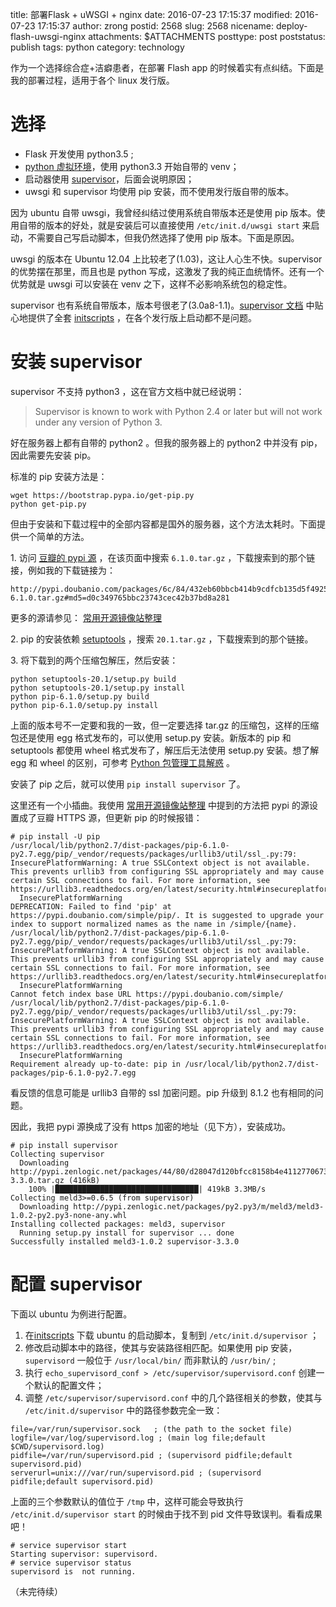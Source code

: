 title: 部署Flask + uWSGI + nginx
date: 2016-07-23 17:15:37
modified: 2016-07-23 17:15:37
author: zrong
postid: 2568
slug: 2568
nicename: deploy-flash-uwsgi-nginx
attachments: $ATTACHMENTS
posttype: post
poststatus: publish
tags: python
category: technology

作为一个选择综合症+洁癖患者，在部署 Flash app 的时候着实有点纠结。下面是我的部署过程，适用于各个 linux 发行版。

# 选择

- Flask 开发使用 python3.5 ;
- [python 虚拟环境][1]，使用 python3.3 开始自带的 venv；
- 启动器使用 [supervisor][2]，后面会说明原因；
- uwsgi 和 supervisor 均使用 pip 安装，而不使用发行版自带的版本。

因为 ubuntu 自带 uwsgi，我曾经纠结过使用系统自带版本还是使用 pip 版本。使用自带的版本的好处，就是安装后可以直接使用 `/etc/init.d/uwsgi start` 来启动，不需要自己写启动脚本，但我仍然选择了使用 pip 版本。下面是原因。

uwsgi 的版本在 Ubuntu 12.04 上比较老了(1.03)，这让人心生不快。supervisor 的优势摆在那里，而且也是 python 写成，这激发了我的纯正血统情怀。还有一个优势就是 uwsgi 可以安装在 venv 之下，这样不必影响系统包的稳定性。

supervisor 也有系统自带版本，版本号很老了(3.0a8-1.1)。[supervisor 文档][3] 中贴心地提供了全套 [initscripts][4] ，在各个发行版上启动都不是问题。

# 安装 supervisor

supervisor 不支持 python3 ，这在官方文档中就已经说明：

> Supervisor is known to work with Python 2.4 or later but will not work under any version of Python 3.

好在服务器上都有自带的 python2 。但我的服务器上的 python2 中并没有 pip，因此需要先安装 pip。

标准的 pip 安装方法是：

```
wget https://bootstrap.pypa.io/get-pip.py
python get-pip.py
```

但由于安装和下载过程中的全部内容都是国外的服务器，这个方法太耗时。下面提供一个简单的方法。

1\. 访问 [豆瓣的 pypi 源][6] ，在该页面中搜索 `6.1.0.tar.gz` ，下载搜索到的那个链接，例如我的下载链接为：

```
http://pypi.doubanio.com/packages/6c/84/432eb60bbcb414b9cdfcb135d5f4925e253c74e7d6916ada79990d6cc1a0/pip-6.1.0.tar.gz#md5=d0c349765bbc23743cec42b37bd8a281
```

更多的源请参见： [常用开源镜像站整理][8]

2\. pip 的安装依赖 [setuptools][7] ，搜索 `20.1.tar.gz` ，下载搜索到的那个链接。

3\. 将下载到的两个压缩包解压，然后安装：

```
python setuptools-20.1/setup.py build
python setuptools-20.1/setup.py install
python pip-6.1.0/setup.py build
python pip-6.1.0/setup.py install
```

上面的版本号不一定要和我的一致，但一定要选择 tar.gz 的压缩包，这样的压缩包还是使用 egg 格式发布的，可以使用 setup.py 安装。新版本的 pip 和 setuptools 都使用 wheel 格式发布了，解压后无法使用 setup.py 安装。想了解 egg 和 wheel 的区别，可参考 [Python 包管理工具解惑][9] 。

安装了 pip 之后，就可以使用 `pip install supervisor` 了。

这里还有一个小插曲。我使用 [常用开源镜像站整理][8] 中提到的方法把 pypi 的源设置成了豆瓣 HTTPS 源，但更新 pip 的时候报错：

```
# pip install -U pip
/usr/local/lib/python2.7/dist-packages/pip-6.1.0-py2.7.egg/pip/_vendor/requests/packages/urllib3/util/ssl_.py:79: InsecurePlatformWarning: A true SSLContext object is not available. This prevents urllib3 from configuring SSL appropriately and may cause certain SSL connections to fail. For more information, see https://urllib3.readthedocs.org/en/latest/security.html#insecureplatformwarning.
  InsecurePlatformWarning
DEPRECATION: Failed to find 'pip' at https://pypi.doubanio.com/simple/pip/. It is suggested to upgrade your index to support normalized names as the name in /simple/{name}.
/usr/local/lib/python2.7/dist-packages/pip-6.1.0-py2.7.egg/pip/_vendor/requests/packages/urllib3/util/ssl_.py:79: InsecurePlatformWarning: A true SSLContext object is not available. This prevents urllib3 from configuring SSL appropriately and may cause certain SSL connections to fail. For more information, see https://urllib3.readthedocs.org/en/latest/security.html#insecureplatformwarning.
  InsecurePlatformWarning
Cannot fetch index base URL https://pypi.doubanio.com/simple/
/usr/local/lib/python2.7/dist-packages/pip-6.1.0-py2.7.egg/pip/_vendor/requests/packages/urllib3/util/ssl_.py:79: InsecurePlatformWarning: A true SSLContext object is not available. This prevents urllib3 from configuring SSL appropriately and may cause certain SSL connections to fail. For more information, see https://urllib3.readthedocs.org/en/latest/security.html#insecureplatformwarning.
  InsecurePlatformWarning
Requirement already up-to-date: pip in /usr/local/lib/python2.7/dist-packages/pip-6.1.0-py2.7.egg
```

看反馈的信息可能是 urllib3 自带的 ssl 加密问题。pip 升级到 8.1.2 也有相同的问题。

因此，我把 pypi 源换成了没有 https 加密的地址（见下方），安装成功。

```
# pip install supervisor
Collecting supervisor
  Downloading http://pypi.zenlogic.net/packages/44/80/d28047d120bfcc8158b4e41127706731ee6a3419c661e0a858fb0e7c4b2d/supervisor-3.3.0.tar.gz (416kB)
    100% |████████████████████████████████| 419kB 3.3MB/s 
Collecting meld3>=0.6.5 (from supervisor)
  Downloading http://pypi.zenlogic.net/packages/py2.py3/m/meld3/meld3-1.0.2-py2.py3-none-any.whl
Installing collected packages: meld3, supervisor
  Running setup.py install for supervisor ... done
Successfully installed meld3-1.0.2 supervisor-3.3.0
```

# 配置 supervisor

下面以 ubuntu 为例进行配置。

1. 在[initscripts][4] 下载 ubuntu 的启动脚本，复制到 `/etc/init.d/supervisor` ；
2. 修改启动脚本中的路径，使其与安装路径相匹配。如果使用 pip 安装，`supervisord` 一般位于 `/usr/local/bin/` 而非默认的 `/usr/bin/` ;
3. 执行 `echo_supervisord_conf > /etc/supervisor/supervisord.conf` 创建一个默认的配置文件；
4. 调整 `/etc/supervisor/supervisord.conf` 中的几个路径相关的参数，使其与 `/etc/init.d/supervisor` 中的路径参数完全一致：

```
file=/var/run/supervisor.sock   ; (the path to the socket file)
logfile=/var/log/supervisord.log ; (main log file;default $CWD/supervisord.log)
pidfile=/var/run/supervisord.pid ; (supervisord pidfile;default supervisord.pid)
serverurl=unix:///var/run/supervisord.pid ; (supervisord pidfile;default supervisord.pid)
```

上面的三个参数默认的值位于 `/tmp` 中，这样可能会导致执行 `/etc/init.d/supervisor start` 的时候由于找不到 pid 文件导致误判。看看成果吧！

```
# service supervisor start
Starting supervisor: supervisord.
# service supervisor status
supervisord is  not running.
```

（未完待续）

[1]: http://zengrong.net/post/2167.htm
[2]: http://supervisord.org
[3]: http://supervisord.org/running.html#running-supervisord-automatically-on-startup
[4]: https://github.com/Supervisor/initscripts
[5]: http://supervisord.org/introduction.html#overview
[6]: http://pypi.doubanio.com/simple/pip/
[7]: http://pypi.doubanio.com/simple/setuptools/
[8]: http://zengrong.net/post/2374.htm
[9]: http://zengrong.net/post/2169.htm
